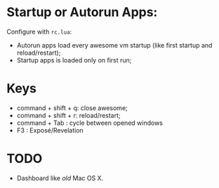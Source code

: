 # Startup or Autorun Apps:

Configure with `rc.lua`:

* Autorun apps load every awesome vm startup (like first startup and
  reload/restart);
* Startup apps is loaded only on first run;

# Keys

* command + shift + q: close awesome;
* command + shift + r: reload/restart;
* command + Tab      : cycle between opened windows
* F3                 : Exposé/Revelation

# TODO

* Dashboard like *old* Mac OS X.

